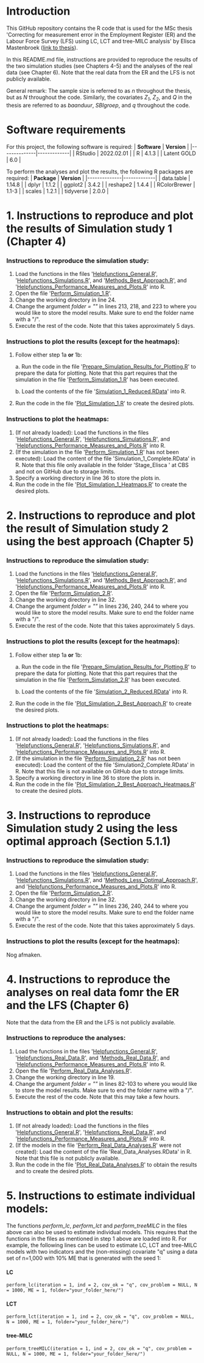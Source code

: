 # Introduction

This GitHub repository contains the R code that is used for the MSc thesis 'Correcting for measurement error in the
Employment Register (ER) and the Labour Force Survey (LFS) using LC, LCT and tree-MILC analysis' by Elisca Mastenbroek ([link to thesis](https://github.com/eliscamastenbroek/master_thesis/blob/main/MSc_thesis.pdf)).

In this README.md file, instructions are provided to reproduce the results of the two simulation studies (see Chapters 4-5) and the analyses of the real data (see Chapter 6). Note that the real data from the ER and the LFS is not publicly available.

General remark: The sample size is referred to as _n_ throughout the thesis, but as _N_ throughout the code. Similarly, the covariates _Z<sub>1</sub>_, _Z<sub>2</sub>_, and _Q_ in the thesis are referred to as _baanduur_, _SBIgroep_, and _q_ throughout the code.

# Software requirements
For this project, the following software is required:
| **Software** | **Version** |
|--------------|-------------|
| RStudio      | 2022.02.01  |
| R            | 4.1.3       |
| Latent GOLD  | 6.0         |

To perform the analyses and plot the results, the following R packages are required:
| **Package**  | **Version** |
|--------------|-------------|
| data.table   | 1.14.8      |
| dplyr        | 1.1.2       |
| ggplot2      | 3.4.2       |
| reshape2     | 1.4.4       |
| RColorBrewer | 1.1-3       |
| scales       | 1.2.1       |
| tidyverse    | 2.0.0       |

# 1. Instructions to reproduce and plot the results of Simulation study 1 (Chapter 4)

### Instructions to reproduce the simulation study:
1. Load the functions in the files '[Helpfunctions_General.R](https://github.com/eliscamastenbroek/master_thesis/blob/main/Functions/Helpfunctions_General.R)', '[Helpfunctions_Simulations.R](https://github.com/eliscamastenbroek/master_thesis/blob/main/Functions/Helpfunctions_Simulations.R)', and '[Methods_Best_Approach.R](https://github.com/eliscamastenbroek/master_thesis/blob/main/Functions/Methods_Best_Approach.R)', and '[Helpfunctions_Performance_Measures_and_Plots.R](https://github.com/eliscamastenbroek/master_thesis/blob/main/Functions/Helpfunctions_Performance_Measures_and_Plots.R)' into R.
2. Open the file '[Perform_Simulation_1.R](https://github.com/eliscamastenbroek/master_thesis/blob/main/Analyses/Perform_Simulation_1.R)'.
3. Change the working directory in line 24.
4. Change the argument _folder = ""_ in lines 213, 218, and 223 to where you would like to store the model results. Make sure to end the folder name with a "/".
5. Execute the rest of the code. Note that this takes approximately 5 days.

### Instructions to plot the results (except for the heatmaps):
1. Follow either step 1a **or** 1b:
   
   a. Run the code in the file '[Prepare_Simulation_Results_for_Plotting.R](https://github.com/eliscamastenbroek/master_thesis/blob/main/Plots/Prepare_Simulation_Results_for_Plotting.R)' to prepare the data for plotting. Note that this part requires that the simulation in the file '[Perform_Simulation_1.R](https://github.com/eliscamastenbroek/master_thesis/blob/main/Analyses/Perform_Simulation_1.R)' has been executed.
   
   b. Load the contents of the file '[Simulation_1_Reduced.RData](https://github.com/eliscamastenbroek/master_thesis/blob/main/RData/Simulation_1_Reduced.RData)' into R.
3. Run the code in the file '[Plot_Simulation_1.R](https://github.com/eliscamastenbroek/master_thesis/blob/main/Plots/Plot_Simulation_1.R)' to create the desired plots.

### Instructions to plot the heatmaps:
1. (If not already loaded): Load the functions in the files '[Helpfunctions_General.R](https://github.com/eliscamastenbroek/master_thesis/blob/main/Functions/Helpfunctions_General.R)', '[Helpfunctions_Simulations.R](https://github.com/eliscamastenbroek/master_thesis/blob/main/Functions/Helpfunctions_Simulations.R)', and '[Helpfunctions_Performance_Measures_and_Plots.R](https://github.com/eliscamastenbroek/master_thesis/blob/main/Functions/Helpfunctions_Performance_Measures_and_Plots.R)' into R.
2. (If the simulation in the file '[Perform_Simulation_1.R](https://github.com/eliscamastenbroek/master_thesis/blob/main/Analyses/Perform_Simulation_1.R)' has not been executed): Load the content of the file 'Simulation_1_Complete.RData' in R. Note that this file only available in the folder 'Stage_Elisca ' at CBS and not on GitHub due to storage limits.
3. Specify a working directory in line 36 to store the plots in.
4. Run the code in the file '[Plot_Simulation_1_Heatmaps.R](https://github.com/eliscamastenbroek/master_thesis/blob/main/Plots/Plot_Simulation_1_Heatmaps.R)' to create the desired plots.

# 2. Instructions to reproduce and plot the result of Simulation study 2 using the best approach (Chapter 5)

### Instructions to reproduce the simulation study:
1. Load the functions in the files '[Helpfunctions_General.R](https://github.com/eliscamastenbroek/master_thesis/blob/main/Functions/Helpfunctions_General.R)', '[Helpfunctions_Simulations.R](https://github.com/eliscamastenbroek/master_thesis/blob/main/Functions/Helpfunctions_Simulations.R)', and '[Methods_Best_Approach.R](https://github.com/eliscamastenbroek/master_thesis/blob/main/Functions/Methods_Best_Approach.R)', and '[Helpfunctions_Performance_Measures_and_Plots.R](https://github.com/eliscamastenbroek/master_thesis/blob/main/Functions/Helpfunctions_Performance_Measures_and_Plots.R)' into R.
2. Open the file '[Perform_Simulation_2.R](https://github.com/eliscamastenbroek/master_thesis/blob/main/Analyses/Perform_Simulation_2.R)'.
3. Change the working directory in line 32.
4. Change the argument _folder = ""_ in lines 236, 240, 244 to where you would like to store the model results. Make sure to end the folder name with a "/".
5. Execute the rest of the code. Note that this takes approximately 5 days.

### Instructions to plot the results (except for the heatmaps):
1. Follow either step 1a **or** 1b:

   a. Run the code in the file '[Prepare_Simulation_Results_for_Plotting.R](https://github.com/eliscamastenbroek/master_thesis/blob/main/Plots/Prepare_Simulation_Results_for_Plotting.R)' to prepare the data for plotting. Note that this part requires that the simulation in the file '[Perform_Simulation_2.R](https://github.com/eliscamastenbroek/master_thesis/blob/main/Analyses/Perform_Simulation_2.R)' has been executed.

   b. Load the contents of the file '[Simulation_2_Reduced.RData](https://github.com/eliscamastenbroek/master_thesis/blob/main/RData/Simulation_2_Reduced.RData)' into R.
2. Run the code in the file '[Plot_Simulation_2_Best_Approach.R](https://github.com/eliscamastenbroek/master_thesis/blob/main/Plots/Plot_Simulation_2_Best_Approach.R)' to create the desired plots.

### Instructions to plot the heatmaps:
1. (If not already loaded): Load the functions in the files '[Helpfunctions_General.R](https://github.com/eliscamastenbroek/master_thesis/blob/main/Functions/Helpfunctions_General.R)', '[Helpfunctions_Simulations.R](https://github.com/eliscamastenbroek/master_thesis/blob/main/Functions/Helpfunctions_Simulations.R)', and '[Helpfunctions_Performance_Measures_and_Plots.R](https://github.com/eliscamastenbroek/master_thesis/blob/main/Functions/Helpfunctions_Performance_Measures_and_Plots.R)' into R.
2. (If the simulation in the file '[Perform_Simulation_2.R](https://github.com/eliscamastenbroek/master_thesis/blob/main/Analyses/Perform_Simulation_2.R)' has not been executed): Load the content of the file 'Simulation2_Complete.RData' in R. Note that this file is not available on GitHub due to storage limits.
3. Specify a working directory in line 36 to store the plots in.
4. Run the code in the file '[Plot_Simulation_2_Best_Approach_Heatmaps.R](https://github.com/eliscamastenbroek/master_thesis/blob/main/Plots/Plot_Simulation_2_Best_Approach_Heatmaps.R)' to create the desired plots.

# 3. Instructions to reproduce Simulation study 2 using the less optimal approach (Section 5.1.1)

### Instructions to reproduce the simulation study:
1. Load the functions in the files '[Helpfunctions_General.R](https://github.com/eliscamastenbroek/master_thesis/blob/main/Functions/Helpfunctions_General.R)', '[Helpfunctions_Simulations.R](https://github.com/eliscamastenbroek/master_thesis/blob/main/Functions/Helpfunctions_Simulations.R)', and '[Methods_Less_Optimal_Approach.R](https://github.com/eliscamastenbroek/master_thesis/blob/main/Functions/Methods_Less_Optimal_Approach.R)', and '[Helpfunctions_Performance_Measures_and_Plots.R](https://github.com/eliscamastenbroek/master_thesis/blob/main/Functions/Helpfunctions_Performance_Measures_and_Plots.R)' into R.
2. Open the file '[Perform_Simulation_2.R](https://github.com/eliscamastenbroek/master_thesis/blob/main/Analyses/Perform_Simulation_2_.R)'.
3. Change the working directory in line 32.
4. Change the argument _folder = ""_ in lines 236, 240, 244 to where you would like to store the model results. Make sure to end the folder name with a "/".
5. Execute the rest of the code. Note that this takes approximately 5 days.

### Instructions to plot the results (except for the heatmaps):
Nog afmaken.

# 4. Instructions to reproduce the analyses on real data fomr the ER and the LFS (Chapter 6)

Note that the data from the ER and the LFS is not publicly available.

### Instructions to reproduce the analyses:
1. Load the functions in the files '[Helpfunctions_General.R](https://github.com/eliscamastenbroek/master_thesis/blob/main/Functions/Helpfunctions_General.R)', '[Helpfunctions_Real_Data.R](https://github.com/eliscamastenbroek/master_thesis/blob/main/Functions/[Helpfunctions_Real_Data.R)', and '[Methods_Real_Data.R](https://github.com/eliscamastenbroek/master_thesis/blob/main/Functions/Methods_Real_Data.R)', and '[Helpfunctions_Performance_Measures_and_Plots.R](https://github.com/eliscamastenbroek/master_thesis/blob/main/Functions/Helpfunctions_Performance_Measures_and_Plots.R)' into R.
2. Open the file '[Perform_Real_Data_Analyses.R](https://github.com/eliscamastenbroek/master_thesis/blob/main/Analyses/Perform_Real_Data_Analyses.R)'.
3. Change the working directory in line 19.
4. Change the argument _folder = ""_ in lines 82-103 to where you would like to store the model results. Make sure to end the folder name with a "/".
5. Execute the rest of the code. Note that this may take a few hours.

### Instructions to obtain and plot the results:
1. (If not already loaded): Load the functions in the files '[Helpfunctions_General.R](https://github.com/eliscamastenbroek/master_thesis/blob/main/Functions/Helpfunctions_General.R)', '[Helpfunctions_Real_Data.R](https://github.com/eliscamastenbroek/master_thesis/blob/main/Functions/[Helpfunctions_Real_Data.R)', and '[Helpfunctions_Performance_Measures_and_Plots.R](https://github.com/eliscamastenbroek/master_thesis/blob/main/Functions/Helpfunctions_Performance_Measures_and_Plots.R)' into R.
2. (If the models in the file '[Perform_Real_Data_Analyses.R](https://github.com/eliscamastenbroek/master_thesis/blob/main/Analyses/Perform_Real_Data_Analyses.R)' were not created): Load the content of the file 'Real_Data_Analyses.RData' in R. Note that this file is not publicly available.
3. Run the code in the file '[Plot_Real_Data_Analyses.R](https://github.com/eliscamastenbroek/master_thesis/blob/main/Plots/Plot_Real_Data_Analyses.R)' to obtain the results and to create the desired plots.

# 5. Instructions to estimate individual models:
The functions _perform_lc_, _perform_lct_ and _perform_treeMILC_ in the files above can also be used to estimate individual models. This requires that the functions in the files as mentioned in step 1 above are loaded into R. For example, the following lines can be used to estimate LC, LCT and tree-MILC models with two indicators and the (non-missing) covariate "q" using a data set of n=1,000 with 10% ME that is generated with the seed 1:

#### LC
```{r}
perform_lc(iteration = 1, ind = 2, cov_ok = "q", cov_problem = NULL, N = 1000, ME = 1, folder="your_folder_here/")
```

#### LCT
```{r}
perform_lct(iteration = 1, ind = 2, cov_ok = "q", cov_problem = NULL, N = 1000, ME = 1, folder="your_folder_here/")
```

#### tree-MILC
```{r}
perform_treeMILC(iteration = 1, ind = 2, cov_ok = "q", cov_problem = NULL, N = 1000, ME = 1, folder="your_folder_here/")
```


